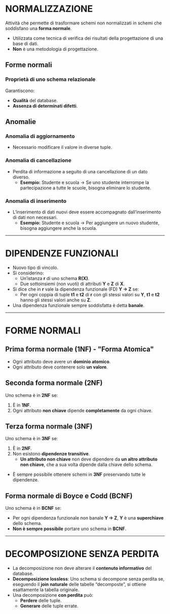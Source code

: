 # NORMALIZZAZIONE

Attività che permette di trasformare schemi non normalizzati in schemi che soddisfano una **forma normale**.

- Utilizzata come tecnica di verifica dei risultati della progettazione di una base di dati.
- **Non** è una metodologia di progettazione.

## Forme normali

### Proprietà di uno schema relazionale
Garantiscono:
- **Qualità** del database.
- **Assenza di determinati difetti**.

## Anomalie

### Anomalia di aggiornamento
- Necessario modificare il valore in diverse tuple.

### Anomalia di cancellazione
- Perdita di informazione a seguito di una cancellazione di un dato diverso.
  - **Esempio:** Studente e scuola → Se uno studente interrompe la partecipazione a tutte le scuole, bisogna eliminare lo studente.

### Anomalia di inserimento
- L’inserimento di dati nuovi deve essere accompagnato dall’inserimento di dati non necessari.
  - **Esempio:** Studente e scuola → Per aggiungere un nuovo studente, bisogna aggiungere anche la scuola.

---

# DIPENDENZE FUNZIONALI

- Nuovo tipo di vincolo.
- Si considerino:
  - Un’istanza **r** di uno schema **R(X)**.
  - Due sottoinsiemi (non vuoti) di attributi **Y** e **Z** di **X**.
- Si dice che in **r** vale la dipendenza funzionale (FD) **Y → Z** se:
  - Per ogni coppia di tuple **t1** e **t2** di **r** con gli stessi valori su **Y**, **t1** e **t2** hanno gli stessi valori anche su **Z**.
- Una dipendenza funzionale sempre soddisfatta è detta **banale**.

---

# FORME NORMALI

## Prima forma normale (1NF) - "Forma Atomica"
- Ogni attributo deve avere un **dominio atomico**.
- Ogni attributo deve contenere solo **un valore**.

## Seconda forma normale (2NF)
Uno schema è in **2NF** se:
1. È in **1NF**.
2. Ogni attributo **non chiave** dipende **completamente** da ogni chiave.

## Terza forma normale (3NF)
Uno schema è in **3NF** se:
1. È in **2NF**.
2. Non esistono **dipendenze transitive**.
   - **Un attributo non chiave** non deve dipendere da **un altro attributo non chiave**, che a sua volta dipende dalla chiave dello schema.
- È sempre possibile ottenere schemi in **3NF** preservando tutte le dipendenze.

## Forma normale di Boyce e Codd (BCNF)
Uno schema è in **BCNF** se:
- Per ogni dipendenza funzionale non banale **Y → Z**, **Y** è una **superchiave** dello schema.
- **Non è sempre possibile** portare uno schema in **BCNF**.

---

# DECOMPOSIZIONE SENZA PERDITA

- La decomposizione non deve alterare il **contenuto informativo** del database.
- **Decomposizione lossless**: Uno schema si decompone senza perdita se, eseguendo il **join naturale** delle tabelle “decomposte”, si ottiene esattamente la tabella originale.
- Una decomposizione **con perdita** può:
  - **Perdere** delle tuple.
  - **Generare** delle tuple errate.
